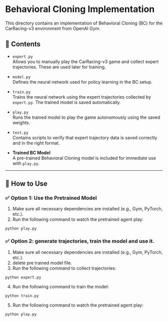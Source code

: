 # Behavioral Cloning Implementation

This directory contains an implementation of Behavioral Cloning (BC) for the CarRacing-v3 environment from OpenAI Gym.

## 📁 Contents

- `expert.py`  
  Allows you to manually play the CarRacing-v3 game and collect expert trajectories. These are used later for training.

- `model.py`  
  Defines the neural network used for policy learning in the BC setup.

- `train.py`  
  Trains the neural network using the expert trajectories collected by `expert.py`. The trained model is saved automatically.

- `play.py`  
  Runs the trained model to play the game autonomously using the saved weights.

- `test.py`  
  Contains scripts to verify that expert trajectory data is saved correctly and in the right format.

- **Trained BC Model**  
  A pre-trained Behavioral Cloning model is included for immediate use with `play.py`.

---

## 🚀 How to Use

### ✅ Option 1: Use the Pretrained Model

1. Make sure all necessary dependencies are installed (e.g., Gym, PyTorch, etc.).
2. Run the following command to watch the pretrained agent play:

`python play.py`

### ✅ Option 2: generate trajectories, train the model and use it.

1. Make sure all necessary dependencies are installed (e.g., Gym, PyTorch, etc.).
2. delete pre trained model file.
3. Run the following command to collect trajectories:

`python expert.py`

4. Run the following command to train the model:

`python train.py`

5. Run the following command to watch the pretrained agent play:

`python play.py`
